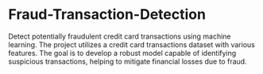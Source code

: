 # Fraud-Transaction-Detection
Detect potentially fraudulent credit card transactions using machine learning. The project utilizes a credit card transactions dataset with various features. The goal is to develop a robust model capable of identifying suspicious transactions, helping to mitigate financial losses due to fraud.
